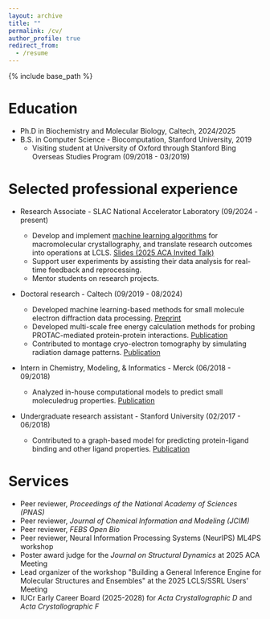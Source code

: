 ```yaml
---
layout: archive
title: ""
permalink: /cv/
author_profile: true
redirect_from:
  - /resume
---
```


{% include base_path %}

Education
======
* Ph.D in Biochemistry and Molecular Biology, Caltech, 2024/2025
* B.S. in Computer Science - Biocomputation, Stanford University, 2019
  * Visiting student at University of Oxford through Stanford Bing Overseas Studies Program (09/2018 - 03/2019)

Selected professional experience
======
* Research Associate - SLAC National Accelerator Laboratory (09/2024 - present)
  * Develop and implement [machine learning algorithms](https://github.com/DorisMai/abismal_torch) for macromolecular crystallography, and translate research outcomes into operations at LCLS. [Slides (2025 ACA Invited Talk)](https://docs.google.com/presentation/d/1VvBTk06yBm0cFEA91ZJYH0vYohx02drm70LbBemrsxs/edit?usp=sharing)
  * Support user experiments by assisting their data analysis for real-time feedback and reprocessing.
  * Mentor students on research projects.

* Doctoral research - Caltech (09/2019 - 08/2024)
  * Developed machine learning-based methods for small molecule electron diffraction data processing. [Preprint](https://chemrxiv.org/engage/chemrxiv/article-details/66bd949820ac769e5fa7d032)
  * Developed multi-scale free energy calculation methods for probing PROTAC-mediated protein-protein interactions. [Publication](https://pubs.acs.org/doi/full/10.1021/acs.jpcb.2c05795)
  * Contributed to montage cryo-electron tomography by simulating radiation damage patterns. [Publication](https://www.sciencedirect.com/science/article/pii/S1047847722000302)

* Intern in Chemistry, Modeling, & Informatics - Merck (06/2018 - 09/2018)
  * Analyzed in-house computational models to predict small moleculedrug properties. [Publication](https://pubs.acs.org/doi/10.1021/acs.jcim.2c00245)

* Undergraduate research assistant - Stanford University (02/2017 - 06/2018)
  * Contributed to a graph-based model for predicting protein-ligand binding and other ligand properties. [Publication](https://pubs.acs.org/doi/full/10.1021/acscentsci.8b00507)
  
  
Services
======
* Peer reviewer, *Proceedings of the National Academy of Sciences (PNAS)*
* Peer reviewer, *Journal of Chemical Information and Modeling (JCIM)*
* Peer reviewer, *FEBS Open Bio*
* Peer reviewer, Neural Information Processing Systems (NeurIPS) ML4PS workshop
* Poster award judge for the *Journal on Structural Dynamics* at 2025 ACA Meeting
* Lead organizer of the workshop "Building a General Inference Engine for Molecular Structures and Ensembles" at the 2025 LCLS/SSRL Users' Meeting
* IUCr Early Career Board (2025-2028) for *Acta Crystallographic D* and *Acta Crystallographic F*